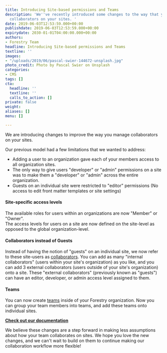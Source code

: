 ```yaml
---
title: Introducing Site-based permissions and Teams
description: 'We''ve recently introduced some changes to the way that you can manage
  collaborators on your sites. '
date: 2019-06-03T12:53:59.000+00:00
publishdate: 2019-06-03T12:53:59.000+00:00
expirydate: 2030-01-01T04:00:00.000+00:00
authors:
- Forestry Team
headline: Introducing Site-based permissions and Teams
textline: ''
images:
- "/uploads/2019/06/pascal-swier-144672-unsplash.jpg"
photo_credit: Photo by Pascal Swier on Unsplash
categories:
- CMS
tags: []
cta:
  headline: ''
  textline: ''
  calls_to_action: []
private: false
weight: 
aliases: []
menu: []

---
```

We are introducing changes to improve the way you manage collaborators on your sites.

Our previous model had a few limitations that we wanted to address:

* Adding a user to an organization gave each of your members access to all organization sites.
* The only way to give users "developer" or "admin" permissions on a site was to make them a "developer" or "admin" across the entire organization.
* Guests on an individual site were restricted to "editor" permissions (No access to edit front matter templates or site settings)

#### Site-specific access levels

The available roles for users within an organizations are now "Member" or "Owner".  
The access levels for users on a site are now defined on the site-level as opposed to the global organization-level.

#### Collaborators instead of Guests

Instead of having the notion of "guests" on an individual site, we now refer to these site-users as [collaborators](/docs/settings/collaborators/). You can add as many "internal collaborators" (users within your site's organization) as you like, and you can add 3 external collaborators (users outside of your site's organization) onto a site. These "external collaborators" (previously known as "guests") can have an editor, developer, or admin access level assigned to them.

#### Teams

You can now create [teams](/docs/settings/collaborators/#teams) inside of your Forestry organization. Now you can group your team members into teams, and add these teams onto individual sites.

[**Check out our documentation**](/docs/settings/collaborators/)

We believe these changes are a step forward in making less assumptions about how your team collaborates on sites. We hope you love the new changes, and we can't wait to build on them to continue making our collaboration workflow more flexible!